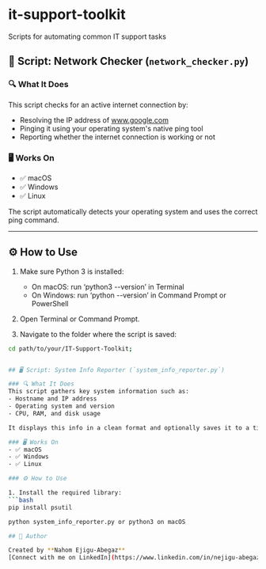 # it-support-toolkit
Scripts for automating common IT support tasks
## 📡 Script: Network Checker (`network_checker.py`)

### 🔍 What It Does
This script checks for an active internet connection by:
- Resolving the IP address of www.google.com
- Pinging it using your operating system's native ping tool
- Reporting whether the internet connection is working or not

### 🖥️ Works On
- ✅ macOS
- ✅ Windows
- ✅ Linux

The script automatically detects your operating system and uses the correct ping command.

---

## ⚙️ How to Use

1. Make sure Python 3 is installed:
    - On macOS: run ‘python3 --version’ in Terminal
    - On Windows: run ‘python --version’ in Command Prompt or PowerShell

2. Open Terminal or Command Prompt.

3. Navigate to the folder where the script is saved:
```bash
cd path/to/your/IT-Support-Toolkit;


## 🖥️ Script: System Info Reporter (`system_info_reporter.py`)

### 🔍 What It Does
This script gathers key system information such as:
- Hostname and IP address
- Operating system and version
- CPU, RAM, and disk usage

It displays this info in a clean format and optionally saves it to a timestamped `.txt` report.

### 🖥️ Works On
- ✅ macOS
- ✅ Windows
- ✅ Linux

### ⚙️ How to Use

1. Install the required library:
```bash
pip install psutil

python system_info_reporter.py or python3 on macOS

## 👤 Author

Created by **Nahom Ejigu-Abegaz**  
[Connect with me on LinkedIn](https://www.linkedin.com/in/nejigu-abegaz)
